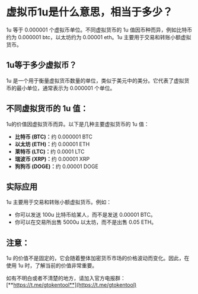 # 虚拟币1u是什么意思，相当于多少？

1u 等于 0.000001 个虚拟币单位。不同虚拟货币的 1u 值因币种而异，例如比特币约为 0.000001 btc，以太坊约为 0.00001 eth。1u 主要用于交易和转账小额虚拟货币。

## 1u等于多少虚拟币？

1u 是一个用于衡量虚拟货币数量的单位，类似于美元中的美分。它代表了虚拟货币的最小单位，通常表示为 0.000001 个单位。

## 不同虚拟货币的 1u 值：

1u的价值因虚拟货币而异。以下是几种主要虚拟货币的 1u 值：

* **比特币 (BTC)：**&#x7EA6; 0.000001 BTC
* **以太坊 (ETH)：**&#x7EA6; 0.00001 ETH
* **莱特币 (LTC)：**&#x7EA6; 0.0001 LTC
* **瑞波币 (XRP)：**&#x7EA6; 0.00001 XRP
* **狗狗币 (DOGE)：**&#x7EA6; 0.00001 DOGE

## 实际应用

1u 主要用于交易和转账小额虚拟货币。例如：

* 你可以发送 100u 比特币给某人，而不是发送 0.00001 BTC。
* 你可以在交易所出售 5000u 以太坊，而不是出售 0.05 ETH。

## 注意：

1u 的价值不是固定的，它会随着整体加密货币市场的价格波动而变化。因此，在使用 1u 时，了解当前的价值非常重要。

如有不明白或者不清楚的地方，请加入官方电报群：[**https://t.me/gtokentool**](https://t.me/gtokentool)
